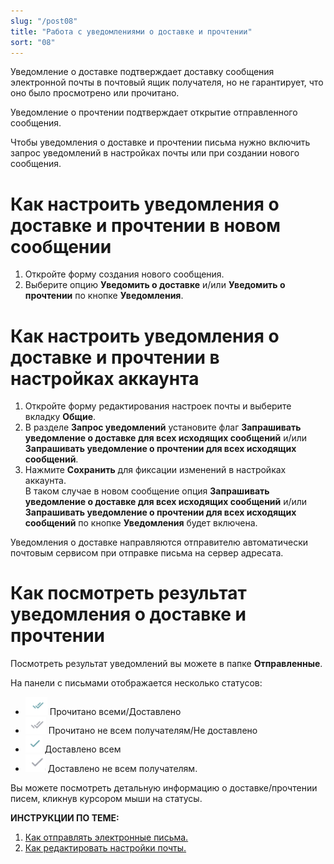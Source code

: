 ```yaml
---
slug: "/post08"
title: "Работа с уведомлениями о доставке и прочтении"
sort: "08"
---
```


Уведомление о доставке подтверждает доставку сообщения электронной почты в почтовый ящик получателя, но не гарантирует, что оно было просмотрено или прочитано.   

Уведомление о прочтении подтверждает открытие отправленного сообщения.  

Чтобы уведомления о доставке и прочтении письма нужно  включить запрос уведомлений в настройках почты или при создании нового сообщения.

# Как настроить уведомления о доставке и прочтении в новом сообщении

1. Откройте форму создания нового сообщения.  
2. Выберите опцию **Уведомить о доставке** и/или **Уведомить о прочтении** по кнопке **Уведомления**.  

# Как настроить уведомления о доставке и прочтении в настройках аккаунта

1. Откройте форму редактирования настроек почты и выберите вкладку **Общие**.  
2. В разделе **Запрос уведомлений** установите флаг **Запрашивать уведомление о доставке для всех исходящих сообщений** и/или  **Запрашивать уведомление о прочтении для всех исходящих сообщений**.  
4. Нажмите **Сохранить** для фиксации изменений в настройках аккаунта.    
    В таком случае в новом сообщение опция **Запрашивать уведомление о доставке для всех исходящих сообщений** и/или  **Запрашивать уведомление о прочтении для всех исходящих сообщений** по кнопке **Уведомления** будет включена.  

Уведомления о доставке направляются отправителю автоматически почтовым сервисом при отправке письма на сервер адресата.

# Как посмотреть результат уведомления о доставке и прочтении

Посмотреть результат уведомлений вы можете в папке **Отправленные**. 

На панели с письмами отображается несколько статусов:
 - ![notify-stat1.png](./images/notify-stat1.png "Прочитано/Доставлено") Прочитано всеми/Доставлено   
 - ![notify-stat2.png](./images/notify-stat2.png "Не доставлено/не прочитано") Прочитано не всем получателям/Не доставлено  
 - ![notify-stat3.png](./images/notify-stat3.png "Доставлено") Доставлено всем    
 - ![notify-stat4.png](./images/notify-stat4.png "Доставлено не всем") Доставлено не всем получателям.  
  
Вы можете посмотреть детальную информацию о доставке/прочтении писем, кликнув курсором мыши на статусы.

**ИНСТРУКЦИИ ПО ТЕМЕ:**  
1. [Как отправлять электронные письма.](https://docs.cryptoarm.ru/06-v3.2-Beta/003-mail/send-mail)  
2. [Как редактировать настройки почты.](https://docs.cryptoarm.ru/06-v3.2-Beta/003-mail/edit-account)  
